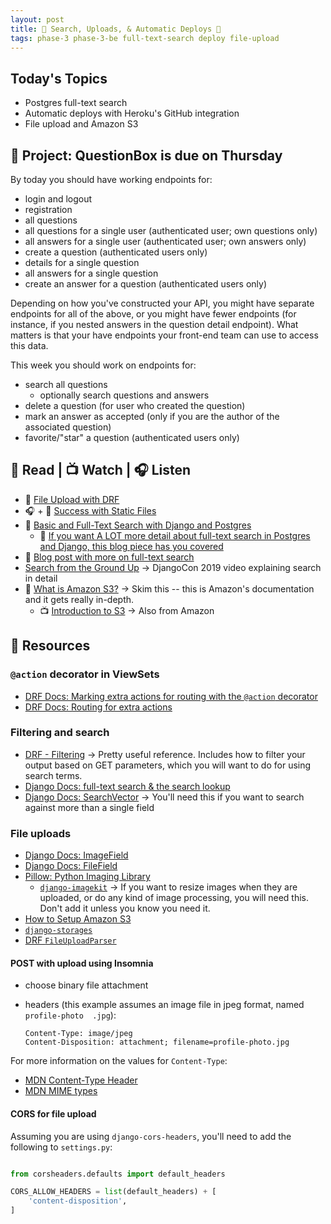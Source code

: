 ```yaml
---
layout: post
title: 🐝 Search, Uploads, & Automatic Deploys 🐝
tags: phase-3 phase-3-be full-text-search deploy file-upload
---
```


## Today's Topics

- Postgres full-text search
- Automatic deploys with Heroku's GitHub integration
- File upload and Amazon S3

## 🎯 Project: QuestionBox is due on Thursday

By today you should have working endpoints for:

- login and logout
- registration
- all questions
- all questions for a single user (authenticated user; own questions only)
- all answers for a single user (authenticated user; own answers only)
- create a question (authenticated users only)
- details for a single question
- all answers for a single question
- create an answer for a question (authenticated users only)

Depending on how you've constructed your API, you might have separate endpoints for all of the above, or you might have fewer endpoints (for instance, if you nested answers in the question detail endpoint). What matters is that your have endpoints your front-end team can use to access this data.

This week you should work on endpoints for:

- search all questions
  - optionally search questions and answers
- delete a question (for user who created the question)
- mark an answer as accepted (only if you are the author of the associated question)
- favorite/"star" a question (authenticated users only)

## 📖 Read | 📺 Watch | 🎧 Listen

- 📖 [File Upload with DRF](https://goodcode.io/articles/django-rest-framework-file-upload/)
- 🎧 + 📖 [Success with Static Files](https://www.mattlayman.com/django-riffs/success-static-files/)
- 📖 [Basic and Full-Text Search with Django and Postgres](https://testdriven.io/blog/django-search/)
  - 📖 [If you want A LOT more detail about full-text search in Postgres and Django, this blog piece has you covered](https://pganalyze.com/blog/full-text-search-django-postgres)
- 📖 [Blog post with more on full-text search](https://www.netlandish.com/blog/2020/06/22/full-text-search-django-postgresql/)
- [Search from the Ground Up](https://www.youtube.com/watch?v=is3R8d420D4&list=PL2NFhrDSOxgXXUMIGOs8lNe2B-f4pXOX-&index=2) -> DjangoCon 2019 video explaining search in detail
- 📖 [What is Amazon S3?](https://docs.aws.amazon.com/AmazonS3/latest/userguide/Welcome.html) -> Skim this -- this is Amazon's documentation and it gets really in-depth.
  - 📺 [Introduction to S3](https://www.youtube.com/watch?v=77lMCiiMilo) -> Also from Amazon

## 🔖 Resources

### `@action` decorator in ViewSets

- [DRF Docs: Marking extra actions for routing with the `@action` decorator](https://www.django-rest-framework.org/api-guide/viewsets/#marking-extra-actions-for-routing)
- [DRF Docs: Routing for extra actions](https://www.django-rest-framework.org/api-guide/routers/#routing-for-extra-actions)


### Filtering and search

- [DRF - Filtering](https://www.django-rest-framework.org/api-guide/filtering/) -> Pretty useful reference. Includes how to filter your output based on GET parameters, which you will want to do for using search terms.
- [Django Docs: full-text search & the search lookup](https://docs.djangoproject.com/en/3.2/ref/contrib/postgres/search/#the-search-lookup)
- [Django Docs: SearchVector](https://docs.djangoproject.com/en/3.2/ref/contrib/postgres/search/#searchvector) -> You'll need this if you want to search against more than a single field

### File uploads

- [Django Docs: ImageField](https://docs.djangoproject.com/en/3.2/ref/models/fields/#imagefield)
- [Django Docs: FileField](https://docs.djangoproject.com/en/3.2/ref/models/fields/#filefield)
- [Pillow: Python Imaging Library](https://pillow.readthedocs.io/en/stable/)
  - [`django-imagekit`](https://django-imagekit.readthedocs.io/en/latest/) -> If you want to resize images when they are uploaded, or do any kind of image processing, you will need this. Don't add it unless you know you need it.
- [How to Setup Amazon S3](https://simpleisbetterthancomplex.com/tutorial/2017/08/01/how-to-setup-amazon-s3-in-a-django-project.html)
- [`django-storages`](https://django-storages.readthedocs.io/en/latest/index.html)
- [DRF `FileUploadParser`](https://www.django-rest-framework.org/api-guide/parsers/#fileuploadparser)

#### POST with upload using Insomnia

- choose binary file attachment
- headers (this example assumes an image file in jpeg format, named `profile-photo  .jpg`):

  ```
  Content-Type: image/jpeg
  Content-Disposition: attachment; filename=profile-photo.jpg
  ```

For more information on the values for `Content-Type`:

- [MDN Content-Type Header](https://developer.mozilla.org/en-US/docs/Web/HTTP/Headers/Content-Type)
- [MDN MIME types](https://developer.mozilla.org/en-US/docs/Web/HTTP/Basics_of_HTTP/MIME_types)

#### CORS for file upload

Assuming you are using `django-cors-headers`, you'll need to add the following to `settings.py`:

```py

from corsheaders.defaults import default_headers

CORS_ALLOW_HEADERS = list(default_headers) + [
    'content-disposition',
]
```
